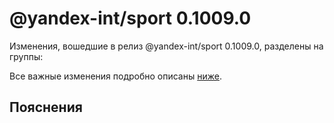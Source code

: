 # @yandex-int/sport 0.1009.0

<!-- ЧЕЛОВЕЧЕСКОЕ ВСТУПЛЕНИЕ -->

Изменения, вошедшие в релиз @yandex-int/sport 0.1009.0, разделены на группы:

Все важные изменения подробно описаны [ниже](#Пояснения).

## Пояснения

